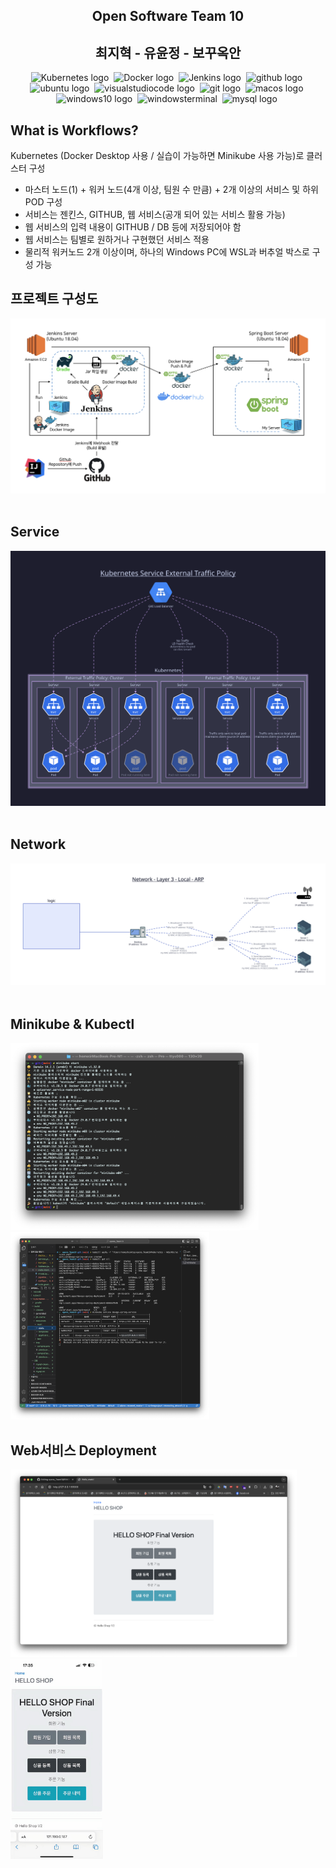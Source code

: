 <h2 align="center"> Open Software Team 10 </h2>
<h2 align="center">  최지혁 - 유윤정 - 보꾸옥안 </h2>
  <div align="center">
    <span><img src="https://img.shields.io/badge/Kubernetes-282C34?logo=kubernetes&logoColor=0000FF" alt="Kubernetes logo" title="Kubernetes" height="25" /></span>&nbsp;
    <span><img src="https://img.shields.io/badge/Docker-282C34?logo=docker&logoColor=2496ED" alt="Docker logo" title="Docker" height="25" /></span>&nbsp;
    <span><img src="https://img.shields.io/badge/Jenkins-282C34?logo=jenkins&logoColor=EEEEEE" alt="Jenkins logo" title="Docker" height="25" /></span>&nbsp;
    <span><img src="https://img.shields.io/badge/Github-282C34?logo=github&logoColor=181717" alt="github logo" title="github" height="25" /></span>&nbsp;</div>
  <div align="center">
    <span><img src="https://img.shields.io/badge/Ubuntu-282C34?logo=ubuntu&logoColor=E95420" alt="ubuntu logo" title="ubuntu" height="25" /></span>&nbsp;
    <span><img src="https://img.shields.io/badge/Visual studio code-282C34?logo=visualstudiocode&logoColor=2496ED" alt="visualstudiocode logo" title="visualstudiocode" height="25" /></span>&nbsp;
    <span><img src="https://img.shields.io/badge/Git-282C34?logo=git&logoColor=F05032" alt="git logo" title="git" height="25" /></span>&nbsp;
    <span><img src="https://img.shields.io/badge/MacOs-282C34?logo=macos&logoColor=000000" alt="macos logo" title="macos" height="25" /></span>&nbsp;
    <span><img src="https://img.shields.io/badge/Windows 10-282C34?logo=windows10&logoColor=0078D6" alt="windows10 logo" title="windows10" height="25" /></span>&nbsp;
    <span><img src="https://img.shields.io/badge/Terminal-282C34?logo=windowsterminal&logoColor=4D4D4D" alt="windowsterminal" title="windowsterminal" height="25" /></span>&nbsp;
    <span><img src="https://img.shields.io/badge/MySQL-282C34?logo=mysql&logoColor=4479A1" alt="mysql logo" title="mysql" height="25" /></span>&nbsp;
  </div>
    
## What is Workflows?
 Kubernetes (Docker Desktop 사용 / 실습이 가능하면 Minikube 사용 가능)로 클러스터 구성
- 마스터 노드(1) + 워커 노드(4개 이상, 팀원 수 만큼) + 2개 이상의 서비스 및 하위 POD 구성 
- 서비스는 젠킨스, GITHUB, 웹 서비스(공개 되어 있는 서비스 활용 가능)
- 웹 서비스의 입력 내용이 GITHUB / DB 등에 저장되어야 함
- 웹 서비스는 팀별로 원하거나 구현했던 서비스 적용
- 물리적 워커노드 2개 이상이며, 하나의 Windows PC에 WSL과 버추얼 박스로 구성 가능
  
<h2 align="left"> 프로젝트 구성도  </h2>
    <span><img src="https://github.com/mitsumi73/kubectl/blob/main/img.png"/></span>&nbsp;
<h2 align="left"> Service </h2>
    <span><img src="https://github.com/mitsumi73/kubectl/blob/main/kubernetes_external_traffic_policy.svg"/></span>&nbsp;
<h2 align="left"> Network </h2>
    <span><img src="https://github.com/mitsumi73/kubectl/blob/main/network_layer3_local.svg"/></span>&nbsp;
<h2 align="left"> Minikube & Kubectl </h2>
    <span><img src="https://github.com/mitsumi73/kubectl/blob/main/minikube.png" height="300"/></span>&nbsp;
    <span><img src="https://github.com/mitsumi73/kubectl/blob/main/%EC%8A%A4%ED%81%AC%EB%A6%B0%EC%83%B7%202023-12-21%20%EC%98%A4%EC%A0%84%2010.50.33.png" height="300"/></span>&nbsp;
<h2 align="left"> Web서비스 Deployment </h2>
    <span><img src="https://github.com/mitsumi73/kubectl/blob/main/2.png" height="300"/></span>&nbsp;
    <span><img src="https://github.com/mitsumi73/kubectl/blob/main/KakaoTalk_Image_2023-12-21-22-43-09.jpeg" height="320"/></span>&nbsp;

